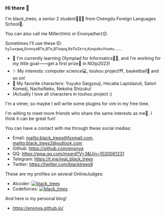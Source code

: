 ### Hi there 👋

I'm black_trees, a senior 2 student🧑🏻‍🎓 from Chengdu Foreign Languages School🏫.

You can also call me Miller(him) or Enonya(her)😊.

Sometimes I'll use these ID: `hylwxqwq`,`EnonyaBTe`,`BTe`,`BTeqwq`,`ReToZero`,`KonpakuYoumu`......

- 🌱 I'm currently learning Olympiad for Informatics🧑‍💻, and I'm working for my little goal——get a first prize🥇 in NOIp2023!
- ✨ My interests: computer science💻, touhou project⛩️, basketball🏀 and so on!
- 💖 My favorite characters: Yuyuko Saigyouji, Hecatia Lapislazuli, Satori Komeiji, NachoNeko, Nekoha Shizuku!
- (Actually I love all characters in touhou project :)

I'm a vimer, so maybe I will write some plugins for vim in my free time.

I'm willing to meet more friends who share the same interests as me🤗. I think it can be great fun!

You can have a contact with me through these social medias:

+ Email: <mailto:black_trees@foxmail.com>, <mailto:black_trees2@outlook.com>
+ Github: <https://github.com/enonya>
+ QQ: <https://wpa.qq.com/msgrd?V=3&Uin=1020061231>
+ Telegram: <https://t.me/real_black_trees>
+ Twitter: <https://twitter.com/blacktrees9>

These are my profiles on several OnlineJudges:

+ Atcoder: [![black_trees](https://atrating.baoshuo.dev/rating?username=black_trees)](https://atcoder.jp/users/black_trees)
+ Codeforces: [![black_trees](https://cfrating.baoshuo.dev/rating?username=black_trees)](https://codeforces.com/profile/black_trees)

And here is my personal blog!

+ <https://enonya.github.io/>
